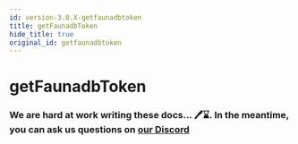```yaml
---
id: version-3.0.X-getfaunadbtoken
title: getFaunadbToken
hide_title: true
original_id: getfaunadbtoken
---
```


# getFaunadbToken

### We are hard at work writing these docs... 🖊️⌛. In the meantime, you can ask us questions on [our Discord](https://supertokens.com/discord)